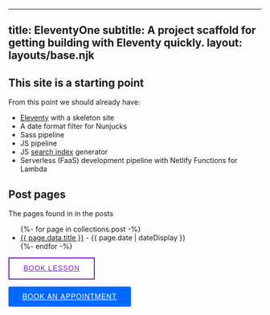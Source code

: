  ---
title: EleventyOne
subtitle: A project scaffold for getting building with Eleventy quickly.
layout: layouts/base.njk
---


## This site is a starting point

From this point we should already have:

- [Eleventy](https://11ty.io) with a skeleton site
- A date format filter for Nunjucks
- Sass pipeline
- JS pipeline
- JS [search index](/search.json) generator
- Serverless (FaaS) development pipeline with Netlify Functions for Lambda


## Post pages

The pages found in in the posts

<ul class="listing">
{%- for page in collections.post -%}
  <li>
    <a href="{{ page.url }}">{{ page.data.title }}</a> -
    <time datetime="{{ page.date }}">{{ page.date | dateDisplay }}</time>
  </li>
{%- endfor -%}
</ul>

<!-- Start Square Appointments Embed code -->
<a target="_top" style="
background-color: transparent;
border: 2px solid #7e18d7;
color: #7e18d7;
height: 40px;
text-transform: uppercase;
font-family: 'Square Market', sans-serif;
letter-spacing: 1px;
line-height: 38px;
padding: 0 28px;
border-radius: 0;
font-weight: 500;
font-size: 14px;
cursor: pointer;
display: inline-block;
" href="https://squareup.com/appointments/book/0n2h21al9pbhvi/LSEERDAVDN1GS/start" rel="nofollow">Book Lesson</a>
<!-- End Square Appointments Embed code -->

<!-- Start Square Appointments Embed code --><a style=" background-color: #006aff; color: white; height: 40px; text-transform: uppercase; font-family: 'Square Market', 'helvetica neue', helvetica, arial, sans-serif; letter-spacing: 1px; line-height: 38px; padding: 0 28px; border-radius: 3px; font-weight: 500; font-size: 14px; cursor: pointer; display: inline-block; " href="https://squareup.com/appointments/buyer/widget/3pqy45boib3wpz/LSEERDAVDN1GS">Book an Appointment</a><!-- End Square Appointments Embed code -->

